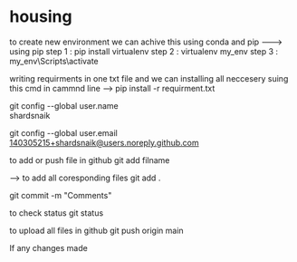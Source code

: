 # housing

to create new environment
we can achive this using conda and pip
---> using pip
step 1 : pip install virtualenv
step 2 : virtualenv my_env
step 3 : my_env\Scripts\activate


writing requirments in one txt file
and we can installing all neccesery suing this cmd in cammnd line --> pip install -r requirment.txt

git config --global user.name  
shardsnaik

 git config --global user.email
140305215+shardsnaik@users.noreply.github.com

to add or push file in github
git add filname

--> to add all coresponding files
git add .

git commit -m "Comments" 

to check status 
git status

to upload all files in github
git push origin main

If any changes made 